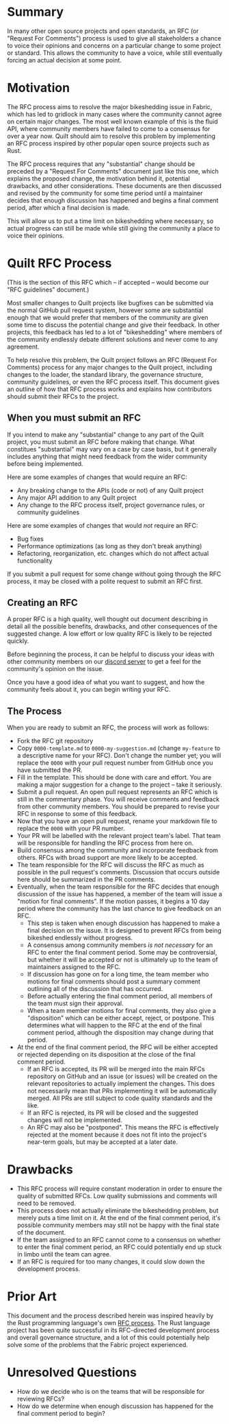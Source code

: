 # Summary

In many other open source projects and open standards, an RFC (or "Request For
Comments") process is used to give all stakeholders a chance to voice their
opinions and concerns on a particular change to some project or standard. This
allows the community to have a voice, while still eventually forcing an actual
decision at some point.


# Motivation

The RFC process aims to resolve the major bikeshedding issue in Fabric, which
has led to gridlock in many cases where the community cannot agree on certain
major changes. The most well known example of this is the fluid API, where
community members have failed to come to a consensus for over a year now. Quilt
should aim to resolve this problem by implementing an RFC process inspired by
other popular open source projects such as Rust.

The RFC process requires that any "substantial" change should be preceded by a
"Request For Comments" document just like this one, which explains the proposed
change, the motivation behind it, potential drawbacks, and other
considerations. These documents are then discussed and revised by the community
for some time period until a maintainer decides that enough discussion has
happened and begins a final comment period, after which a final decision is
made.

This will allow us to put a time limit on bikeshedding where necessary, so
actual progress can still be made while still giving the community a place to
voice their opinions.


# Quilt RFC Process

(This is the section of this RFC which &ndash; if accepted &ndash; would become
our "RFC guidelines" document.)

Most smaller changes to Quilt projects like bugfixes can be submitted via the normal
GitHub pull request system, however some are substantial enough that we would
prefer that members of the community are given some time to discuss the
potential change and give their feedback. In other projects, this feedback has
led to a lot of "bikeshedding" where members of the community endlessly debate
different solutions and never come to any agreement.

To help resolve this problem, the Quilt project follows an RFC (Request For
Comments) process for any major changes to the Quilt project, including changes
to the loader, the standard library, the governance structure, community guidelines, or even
the RFC process itself. This document gives an outline of how that RFC process
works and explains how contributors should submit their RFCs to the project.


## When you must submit an RFC

If you intend to make any "substantial" change to any part of the Quilt
project, you must submit an RFC before making that change. What constitues
"substantial" may vary on a case by case basis, but it generally includes
anything that might need feedback from the wider community before being
implemented.

Here are some examples of changes that would require an RFC:

- Any breaking change to the APIs (code or not) of any Quilt project
- Any major API addition to any Quilt project
- Any change to the RFC process itself, project governance rules, or community
  guidelines

Here are some examples of changes that would *not* require an RFC:

- Bug fixes
- Performance optimizations (as long as they don't break anything)
- Refactoring, reorganization, etc. changes which do not affect actual functionality

If you submit a pull request for some change without going through the RFC
process, it may be closed with a polite request to submit an RFC first.


## Creating an RFC

A proper RFC is a high quality, well thought out document describing in detail
all the possible benefits, drawbacks, and other consequences of the suggested
change. A low effort or low quality RFC is likely to be rejected quickly.

Before beginning the process, it can be helpful to discuss your ideas with
other community members on our [discord server](https://discord.gg/placeholder)
to get a feel for the community's opinion on the issue.

Once you have a good idea of what you want to suggest, and how the community
feels about it, you can begin writing your RFC.


## The Process

When you are ready to submit an RFC, the process will work as follows:

- Fork the RFC git repository
- Copy `0000-template.md` to `0000-my-suggestion.md` (change `my-feature` to a
  descriptive name for your RFC). Don't change the number yet; you will replace
  the `0000` with your pull request number from GitHub once you have submitted
  the PR.
- Fill in the template. This should be done with care and effort. You are
  making a major suggestion for a change to the project &ndash; take it
  seriously.
- Submit a pull request. An open pull request represents an RFC which is still
  in the commentary phase. You will receive comments and feedback from other
  community members. You should be prepared to revise your RFC in response to
  some of this feedback.
- Now that you have an open pull request, rename your markdown file to replace
  the `0000` with your PR number.
- Your PR will be labelled with the relevant project team's label. That team
  will be responsible for handling the RFC process from here on.
- Build consensus among the community and incorporate feedback from others.
  RFCs with broad support are more likely to be accepted.
- The team responsible for the RFC will discuss the RFC as much as possible in
  the pull request's comments. Discussion that occurs outside here should be
  summarized in the PR comments.
- Eventually, when the team responsible for the RFC decides that enough
  discussion of the issue has happened, a member of the team will issue a
  "motion for final comments". If the motion passes, it begins a 10 day period
  where the community has the last chance to give feedback on an RFC.
  + This step is taken when enough discussion has happened to make a final
    decision on the issue. It is designed to prevent RFCs from being bikeshed
    endlessly without progress.
  + A consensus among community members *is not necessary* for an RFC to enter
    the final comment period. Some may be controversial, but whether it will be
    accepted or not is ultimately up to the team of maintainers assigned to the
    RFC.
  + If discussion has gone on for a long time, the team member who motions for
    final comments should post a summary comment outlining all of the
    discussion that has occurred.
  + Before actually entering the final comment period, all members of the team
    must sign their approval.
  + When a team member motions for final comments, they also give a
    "disposition" which can be either accept, reject, or postpone. This
    determines what will happen to the RFC at the end of the final comment
    period, although the disposition may change during that period.
- At the end of the final comment period, the RFC will be either accepted or
  rejected depending on its disposition at the close of the final comment
  period.
    + If an RFC is accepted, its PR will be merged into the main RFCs
      repository on GitHub and an issue (or issues) will be created on the
      relevant repositories to actually implement the changes. This does not
      necessarily mean that PRs implementing it will be automatically merged.
      All PRs are still subject to code quality standards and the like.
    + If an RFC is rejected, its PR will be closed and the suggested changes
      will not be implemented.
    + An RFC may also be "postponed". This means the RFC is effectively
      rejected at the moment because it does not fit into the project's
      near-term goals, but may be accepted at a later date.


# Drawbacks

- This RFC process will require constant moderation in order to ensure the
  quality of submitted RFCs. Low quality submissions and comments will need to
  be removed.
- This process does not actually eliminate the bikeshedding problem, but merely
  puts a time limit on it. At the end of the final comment period, it's
  possible community members may still not be happy with the final state of the
  document.
- If the team assigned to an RFC cannot come to a consensus on whether to enter
  the final comment period, an RFC could potentially end up stuck in limbo
  until the team can agree.
- If an RFC is required for too many changes, it could slow down the
  development process.


# Prior Art

This document and the process described herein was inspired heavily by the Rust
programming language's own [RFC process](https://github.com/rust-lang/rfcs).
The Rust language project has been quite successful in its RFC-directed
development process and overall governance structure, and a lot of this could
potentially help solve some of the problems that the Fabric project
experienced.


# Unresolved Questions

- How do we decide who is on the teams that will be responsible for reviewing
  RFCs?
- How do we determine when enough discussion has happened for the final comment
  period to begin?
